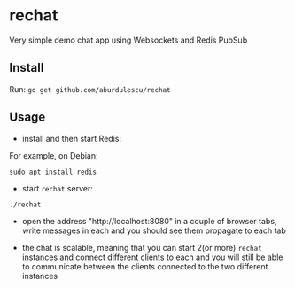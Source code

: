 # rechat

Very simple demo chat app using Websockets and Redis PubSub

## Install

Run: `go get github.com/aburdulescu/rechat`

## Usage

- install and then start Redis:

For example, on Debian:
```
sudo apt install redis
```

- start `rechat` server:

```
./rechat
```

- open the address "http://localhost:8080" in a couple of browser tabs,
write messages in each and you should see them propagate to each tab

- the chat is scalable, meaning that you can start 2(or more) `rechat` instances and 
connect different clients to each and you will still be able to communicate
between the clients connected to the two different instances
